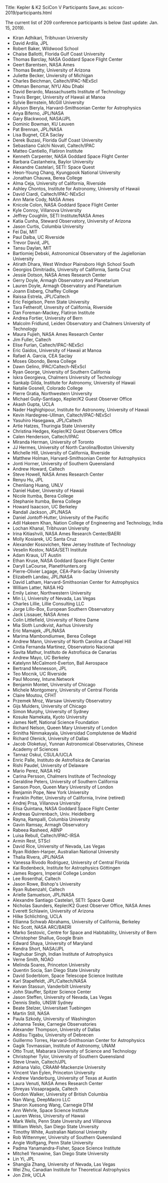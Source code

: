 Title: Kepler & K2 SciCon V Participants
Save_as: scicon-2019/participants.html

The current list of 209 conference participants is below (last update: Jan. 15, 2019).

* Kiran Adhikari, Tribhuvan University
* David Ardila, JPL
* Robert Baker, Wildwood School
* Chaise Ballotti, Florida Gulf Coast University
* Thomas Barclay, NASA Goddard Space Flight Center
* Geert Barentsen, NASA Ames
* Thomas Beatty, University of Arizona
* Juliette Becker, Unviersity of Michigan
* Charles Beichman, Caltech/IPAC-NExScI
* Othman Benomar, NYU Abu Dhabi
* David Berardo, Massachusetts Institute of Technology
* Travis Berger, University of Hawaii at Manoa
* Sylvie Bernstein, McGill University
* Allyson Bieryla, Harvard-Smithsonian Center for Astrophysics
* Anya Biferno, JPL/NASA
* Gary Blackwood, NASA/JPL
* Dominic Bowman, KU Leuven
* Pat Brennan, JPL/NASA
* Lisa Bugnet, CEA Saclay
* Derek Buzasi, Florida Gulf Coast University
* Sebastiano Calchi Novati, Caltech/IPAC
* Matteo Cantiello, Flatiron Institute
* Kenneth Carpenter, NASA Goddard Space Flight Center
* Barbara Castanheira, Baylor University
* Alexandre Castelari, SETI: Space Quest
* Heon-Young Chang, Kyungpook National University
* Jonathan Chauwa, Berea College
* Alma Ceja, University of California, Riverside
* Ashley Chontos, Institute for Astronomy, University of Hawaii
* David Ciardi, Caltech/IPAC-NExScI
* Ann Marie Cody, NASA Ames
* Knicole Colon, NASA Goddard Space Flight Center
* Kyle Conroy, Villanova University
* Jeffrey Coughlin, SETI Institute/NASA Ames
* Katia Cunha, Steward Observatory, University of Arizona
* Jason Curtis, Columbia University
* Fei Dai, MIT
* Paul Dalba, UC Riverside
* Trevor David, JPL
* Tansu Daylan, MIT
* Bartlomiej Debski, Astronomical Observatory of the Jagiellonian University
* Atirath Dhara, West Windsor Plainsboro High School South
* Georgios Dimitriadis, University of California, Santa Cruz
* Jessie Dotson, NASA Ames Research Center
* Gerry Doyle, Armagh Observatory and Planetarium
* Lauren Doyle, Armagh Observatory and Planetarium
* Joann Eisberg, Chaffey College
* Raissa Estrela, JPL/Caltech
* Eric Feigelson, Penn State University
* Tara Fetherolf, Unversity of California, Riverside
* Dan Foreman-Mackey, Flatiron Institute
* Andrea Fortier, University of Bern
* Malcolm Fridlund, Leiden Observatory and Chalmers University of Technology
* Maura Fujieh, NASA Ames Research Center
* Jim Fuller, Caltech
* Elise Furlan, Caltech/IPAC-NExScI
* Eric Gaidos, University of Hawaii at Manoa
* Rafael A. Garcia, CEA Saclay
* Moses Gbondo, Berea College
* Dawn Gelino, IPAC/Caltech-NExScI
* Ryan George, University of Southern California
* Iskra Georgieva, Chalmers University of Technology
* Sankalp Gilda, Institute for Astronomy, University of Hawaii
* Natalie Gosnell, Colorado College
* Pierre Gratia, Northwestern University
* Michael Gully-Santiago, Kepler/K2 Guest Observer Office
* Akash Gupta, UCLA
* Nader Haghighipour, Institute for Astronomy, University of Hawaii
* Kevin Hardegree-Ullman, Caltech/IPAC-NExScI
* Yasuhiro Hasegawa, JPL/Caltech
* Artie Hatzes, Thuringia State University
* Christina Hedges, Kepler/K2 Guest Observers Office	
* Calen Henderson, Caltech/IPAC
* Miranda Herman, University of Toronto
* JJ Hermes, University of North Carolina/Boston University	
* Michelle Hill, University of California, Riverside
* Matthew Holman, Harvard-Smithsonian Center for Astrophysics
* Jonti Horner, University of Southern Queensland
* Andrew Howard, Caltech	
* Steve Howell, NASA Ames Research Center
* Renyu Hu, JPL
* Chenliang Huang, UNLV
* Daniel Huber, University of Hawaii
* Nicole Itumba, Berea College
* Stephanie Itumba, Berea College
* Howard Isaacson, UC Berkeley
* Randall Jackson, JPL/NASA
* Daniel Jontoff-Hutter, University of the Pacific
* Adil Hakeem Khan, Nation College of Engineering and Technology, India
* Lochan Khanal, Tribhuvan University
* Irina Kitiashvili, NASA Ames Research Center/BAERI
* Molly Kosiarek, UC Santa Cruz
* Alexander Kosovichen, New Jersey Institute of Technology
* Veselin Kostov, NASA/SETI Institute	
* Adam Kraus, UT Austin
* Ethan Kruse, NASA Goddard Space Flight Center
* Daryll LaCourse, PlanetHunters.org
* Pierre-Olivier Lagage, CEA-Paris-Saclay University
* Elizabeth Landau, JPL/NASA
* David Latham, Harvard-Smithsonian Center for Astrophysics
* William Latter, NASA HQ
* Emily Leiner, Northwestern University
* Min Li, University of Nevada, Las Vegas
* Charles Lillie, Lillie Consulting LLC
* Jorge Lillo-Box, European Southern Observatory
* Jack Lissauer, NASA Ames
* Colin Littlefield, University of Notre Dame
* Mia Sloth Lundkvist, Aarhus University
* Eric Mamajek, JPL/NASA
* Marima Mambondiumwe, Berea College
* Andrew Mann, University of North Carolina at Chapel Hill
* Cintia Fernanda Martinez, Observatorio Nacional
* Savita Mathur, Instituto de Astrofisica de Canarias
* Andrew Mayo, UC Berkeley
* Katelynn McCalmont-Everton, Ball Aerospace
* Bertrand Mennesson, JPL
* Teo Mocnik, UC Riverside
* Paul Mooney, Intune.Network
* Benjamin Montet, University of Chicago
* Michele Montgomery, University of Central Florida
* Claire Moutou, CFHT
* Przemek Mroz, Warsaw University Observatory
* Gijs Mulders, University of Chicago
* Simon Murphy, University of Sydney
* Kosuke Namekata, Kyoto University
* James Neff, National Science Foundation
* Richard Nelson, Queen Mary University of London
* Srinitha Nimmakayala, Universidad Complutense de Madrid
* Richard Olenick, University of Dallas
* Jacob Oloketuyi, Yunnan Astronomical Observatories, Chinese Academy of Sciences
* Tannaz Oskui, CSULA/UCLA
* Enric Palle, Instituto de Astrofisica de Canarias
* Rishi Paudel, University of Delaware
* Mario Perez, NASA HQ
* Carina Persson, Chalmers Institute of Technology
* Geraldine Peters, University of Southern California
* Sanson Poon, Queen Mary University of London
* Benjamin Pope, New York University
* Franklin Potter, University of California, Irvine (retired)
* Andrej Prsa, Villanova University
* Elisa Quintana, NASA Goddard Space Flight Center
* Andreas Quirrenbach, Univ. Heidelberg
* Rayna, Rampalli, Columbia University
* Gavin Ramsay, Armagh Observatory
* Rabeea Rasheed, ABNP
* Luisa Rebull, Caltech/IPAC-IRSA
* Armin Rest, STScI
* David Rice, University of Nevada, Las Vegas
* Ryan Ridden-Harper, Australian National University
* Thalia Rivera, JPL/NASA
* Vanessa Rivodo Rodriguez, University of Central Florida
* Kai Rodenbeck, Institute for Astrophysics Göttingen
* James Rogers, Imperial College London
* Lee Rosenthal, Caltech
* Jason Rowe, Bishop's University
* Ryan Rubenzahl, Caltech
* Arielle Samuelson, JPL/NASA
* Alexandre Santiago Castelari, SETI: Space Quest
* Nicholas Saunders, Kepler/K2 Guest Observer Office, NASA Ames
* Everett Schlawin, University of Arizona
* Hilke Schlichting, UCLA
* Ellianna Schwab Abrahams, University of California, Berkeley
* Nic Scott, NASA ARC/BAERI
* Marko Sestovic, Centre for Space and Habitability, University of Bern
* Christopher Shallue, Google Brain
* Edward Shaya, University of Maryland
* Kendra Short, NASA/JPL
* Raghubar Singh, Indian Institute of Astrophysics
* Verne Smith, NOAO
* Melinda Soares, Princeton University
* Quentin Socia, San Diego State University
* David Soderblom, Space Telescope Science Institute
* Karl Stapelfeldt, JPL/Caltech/NASA
* Keivan Stassun, Vanderbilt University
* John Stauffer, Spitzer Science Center
* Jason Steffen, University of Nevada, Las Vegas
* Dennis Stello, UNSW Sydney
* Beate Stelzer, Universitaet Tuebingen
* Martin Still, NASA
* Paula Szkody, University of Washington
* Johanna Teske, Carnegie Observatories	
* Alexander Thompson, University of Dallas
* Addisu Tigabu, University of Debrecen
* Guillermo Torres, Harvard-Smithsonian Center for Astrophysics
* Gagik Tovmassian, Institute of Astronomy, UNAM
* Otto Trust, Mabarara University of Science and Technology
* Christopher Tylor, University of Southern Queensland
* Steve Unwin, Caltech/JPL
* Adriana Valio, CRAAM-Mackenzie University
* Vincent Van Eylen, Princeton University
* Andrew Vanderburg, University of Texas at Austin
* Laura Venuti, NASA Ames Research Center
* Shreyas Vissapragada, Caltech
* Gordon Walker, University of British Columbia
* Nan Wang, DeepMacro LLC
* Sharon Xuesong Wang, Carnegie DTM
* Ann Wehrle, Space Science Institute
* Lauren Weiss, University of Hawaii
* Mark Wells, Penn State Unversity and Villanova
* William Welsh, San Diego State Unversity
* Timothy White, Australian National University
* Rob Wittenmyer, University of Southern Queensland
* Angie Wolfgang, Penn State University
* Padma Yanamandra-Fisher, Space Science Institute
* Mitchell Yenawine, San Diego State University
* Lin Yi, JPL
* Shangjia Zhang, University of Nevada, Las Vegas
* Wei Zhu, Canadian Institute for Theoretical Astrophysics
* Jon Zink, UCLA
